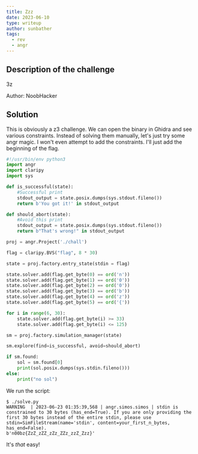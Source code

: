 ```yaml
---
title: Zzz
date: 2023-06-10
type: writeup
author: sunbather
tags:
  - rev
  - angr
---
```


## Description of the challenge

3z

Author: NoobHacker

## Solution

This is obviously a z3 challenge. We can open the binary in Ghidra and see various constraints. Instead of solving them manually, let's just try some angr magic. I won't even attempt to add the constraints. I'll just add the beginning of the flag.

```py
#!/usr/bin/env python3
import angr
import claripy
import sys

def is_successful(state):
    #Successful print
    stdout_output = state.posix.dumps(sys.stdout.fileno())
    return b'You got it!' in stdout_output

def should_abort(state):
    #Avoid this print
    stdout_output = state.posix.dumps(sys.stdout.fileno())
    return b"That's wrong!" in stdout_output

proj = angr.Project('./chall')

flag = claripy.BVS("flag", 8 * 30)

state = proj.factory.entry_state(stdin = flag)

state.solver.add(flag.get_byte(0) == ord('n'))
state.solver.add(flag.get_byte(1) == ord('0'))
state.solver.add(flag.get_byte(2) == ord('0'))
state.solver.add(flag.get_byte(3) == ord('b'))
state.solver.add(flag.get_byte(4) == ord('z'))
state.solver.add(flag.get_byte(5) == ord('{'))

for i in range(6, 30):
    state.solver.add(flag.get_byte(i) >= 33)
    state.solver.add(flag.get_byte(i) <= 125)

sm = proj.factory.simulation_manager(state)

sm.explore(find=is_successful, avoid=should_abort)

if sm.found:
    sol = sm.found[0]
    print(sol.posix.dumps(sys.stdin.fileno()))
else:
    print("no sol")
```
We run the script:
```
$ ./solve.py
WARNING  | 2023-06-23 01:35:39,568 | angr.simos.simos | stdin is constrained to 30 bytes (has_end=True). If you are only providing the first 30 bytes instead of the entire stdin, please use stdin=SimFileStream(name='stdin', content=your_first_n_bytes, has_end=False).
b'n00bz{ZzZ_zZZ_zZz_ZZz_zzZ_Zzz}'
```

It's _that_ easy!
